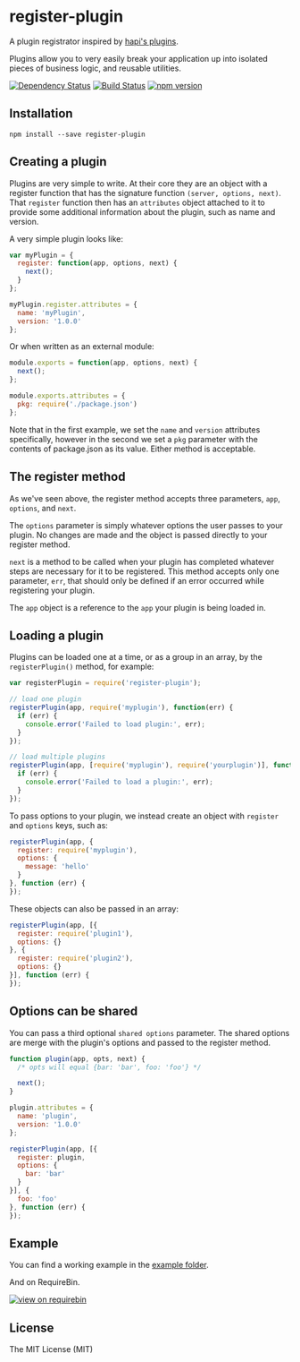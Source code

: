 # register-plugin

A plugin registrator inspired by [hapi's plugins](http://hapijs.com/tutorials/plugins).

Plugins allow you to very easily break your application up into isolated pieces of
business logic, and reusable utilities.

[![Dependency Status](https://david-dm.org/zkochan/register-plugin/status.svg?style=flat)](https://david-dm.org/zkochan/register-plugin)
[![Build Status](https://travis-ci.org/zkochan/register-plugin.svg?branch=master)](https://travis-ci.org/zkochan/register-plugin)
[![npm version](https://badge.fury.io/js/register-plugin.svg)](http://badge.fury.io/js/register-plugin)


## Installation

```
npm install --save register-plugin
```


## Creating a plugin

Plugins are very simple to write. At their core they are an object with a register
function that has the signature function `(server, options, next)`. That `register`
function then has an `attributes` object attached to it to provide some
additional information about the plugin, such as name and version.

A very simple plugin looks like:

```js
var myPlugin = {
  register: function(app, options, next) {
    next();
  }
};

myPlugin.register.attributes = {
  name: 'myPlugin',
  version: '1.0.0'
};
```

Or when written as an external module:

```js
module.exports = function(app, options, next) {
  next();
};

module.exports.attributes = {
  pkg: require('./package.json')
};
```

Note that in the first example, we set the `name` and `version` attributes specifically,
however in the second we set a `pkg` parameter with the contents of package.json as
its value. Either method is acceptable.


## The register method

As we've seen above, the register method accepts three parameters, `app`, `options`, and `next`.

The `options` parameter is simply whatever options the user passes to your plugin.
No changes are made and the object is passed directly to your register method.

`next` is a method to be called when your plugin has completed whatever steps are
necessary for it to be registered. This method accepts only one parameter, `err`,
that should only be defined if an error occurred while registering your plugin.

The `app` object is a reference to the `app` your plugin is being loaded in.


## Loading a plugin

Plugins can be loaded one at a time, or as a group in an array, by the
`registerPlugin()` method, for example:

```js
var registerPlugin = require('register-plugin');

// load one plugin
registerPlugin(app, require('myplugin'), function(err) {
  if (err) {
    console.error('Failed to load plugin:', err);
  }
});

// load multiple plugins
registerPlugin(app, [require('myplugin'), require('yourplugin')], function(err) {
  if (err) {
    console.error('Failed to load a plugin:', err);
  }
});
```

To pass options to your plugin, we instead create an object with `register` and `options` keys, such as:

```js
registerPlugin(app, {
  register: require('myplugin'),
  options: {
    message: 'hello'
  }
}, function (err) {
});
```

These objects can also be passed in an array:

```js
registerPlugin(app, [{
  register: require('plugin1'),
  options: {}
}, {
  register: require('plugin2'),
  options: {}
}], function (err) {
});
```


## Options can be shared

You can pass a third optional `shared options` parameter. The shared options are
merge with the plugin's options and passed to the register method.

```js
function plugin(app, opts, next) {
  /* opts will equal {bar: 'bar', foo: 'foo'} */

  next();
}

plugin.attributes = {
  name: 'plugin',
  version: '1.0.0'
};

registerPlugin(app, [{
  register: plugin,
  options: {
    bar: 'bar'
  }
}], {
  foo: 'foo'
}, function (err) {
});
```


## Example

You can find a working example in the [example folder](example).

And on RequireBin.

[![view on requirebin](http://requirebin.com/badge.png)](http://requirebin.com/?gist=27ea2b9d6dc72abea03c)


## License

The MIT License (MIT)
